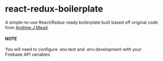 # react-redux-boilerplate

A simple-to-use React/Redux-ready boilerplate built based off original code from [Andrew J Mead](https://github.com/AndrewJMead).

#### NOTE
You will need to configure .env.test and .env.development with your Firebase API variables